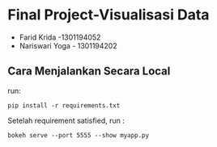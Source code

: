 # Final Project-Visualisasi Data
- Farid Krida -1301194052
- Nariswari Yoga - 1301194202

## Cara Menjalankan Secara Local

run:

    pip install -r requirements.txt

Setelah requirement satisfied, run :

    bokeh serve --port 5555 --show myapp.py



